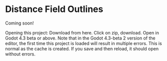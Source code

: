 # Distance Field Outlines

Coming soon!


Opening this project:
Download from here. Click on zip, download.
Open in Godot 4.3 beta or above.
Note that in the Godot 4.3-beta 2 version of the editor, the first time this project is loaded will result in multiple errors. This is normal as the cache is created. If you save and then reload, it should open without errors.
